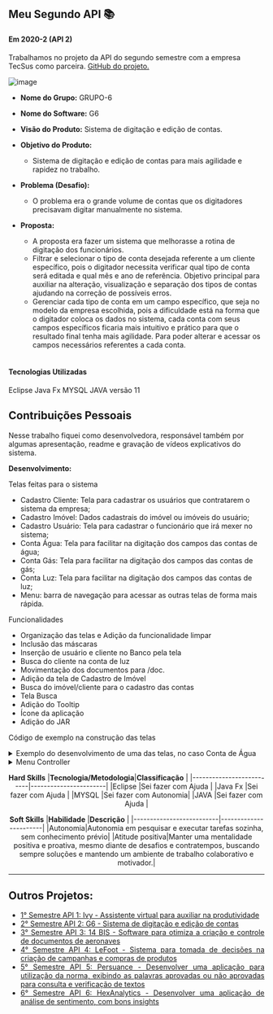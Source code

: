 ## Meu Segundo API  📚

#### Em 2020-2 (API 2)
Trabalhamos no projeto da API do segundo semestre com a empresa TecSus como parceira. [GitHub do projeto.](https://github.com/HelenAlevato/PI-GRUPO-6)<br> 


![image](https://github.com/HelenAlevato/Portfolio-Banco-de-Dados/assets/61571753/a34faac0-4c72-44ca-b29f-e1b88aea6112)


- **Nome do Grupo:** GRUPO-6
- **Nome do Software:**  G6
- **Visão do Produto:** Sistema de digitação e edição de contas.
     
 - **Objetivo do Produto:** 
	- Sistema de digitação e edição de contas para mais agilidade e rapidez no trabalho.
  
- **Problema (Desafio):** 

	- O problema era o grande volume de contas que os digitadores precisavam digitar manualmente no sistema.

- **Proposta:**

	- A proposta era fazer um sistema que melhorasse a rotina de digitação dos funcionários. 
	-  Filtrar e selecionar o tipo de conta desejada referente a um cliente específico, pois o digitador necessita verificar qual tipo de conta será editada e qual mês e ano de referência. Objetivo principal para auxiliar na alteração, visualização e separação dos tipos de contas ajudando na correção de possíveis erros.
	- Gerenciar cada tipo de conta em um campo específico, que seja no modelo da empresa escolhida, pois a dificuldade está na forma que o digitador coloca os dados no sistema, cada conta com seus campos específicos ficaria mais intuitivo e prático para que o resultado final tenha mais agilidade. Para poder alterar e acessar os campos necessários referentes a cada conta.

  <br>

#### Tecnologias Utilizadas
Eclipse
Java Fx 
MYSQL 
JAVA versão 11

## Contribuições Pessoais
Nesse trabalho fiquei como desenvolvedora, responsável também por algumas apresentação, readme e gravação de vídeos explicativos do sistema.


**Desenvolvimento:**  

Telas feitas para o sistema
  - Cadastro Cliente: Tela para cadastrar os usuários que contratarem o sistema da empresa;
  - Cadastro Imóvel: Dados cadastrais do imóvel ou imóveis do usuário;
  - Cadastro Usuário: Tela para cadastrar o funcionário que irá mexer no sistema;
  - Conta Água: Tela para facilitar na digitação dos campos das contas de água;
  - Conta Gás: Tela para facilitar na digitação dos campos das contas de gás;
  - Conta Luz: Tela para facilitar na digitação dos campos das contas de luz;
  - Menu: barra de navegação para acessar as outras telas de forma mais rápida.
  
Funcionalidades 
- Organização das telas e Adição da funcionalidade limpar
- Inclusão das máscaras
- Inserção de usuário e cliente no Banco pela tela
- Busca do cliente na conta de luz
- Movimentação dos documentos para /doc.
- Adição da tela de Cadastro de Imóvel
- Busca do imóvel/cliente para o cadastro das contas
- Tela Busca
- Adição do Tooltip
- Ícone da aplicação
- Adição do JAR

Código de exemplo na construção das telas

<details>
  <summary>Exemplo do desenvolvimento de uma das telas, no caso Conta de Água</summary>
	
	Na tela de conta, nesse caso a de água foi pega as informações principais das contas de água e feito um formulário  
	para que o usuário que precisar digitar a conta consiga fazer isso de forma fácil e rápida.
  
  ```java
	package application.controllers;

	import java.net.URL;
	import java.security.NoSuchAlgorithmException;
	import java.sql.Date;
	import java.util.Optional;
	import java.util.ResourceBundle;

	import application.models.Cliente;
	import application.models.ContaAgua;
	import application.models.Imovel;
	import application.models.dao.ClienteSQL;
	import application.models.dao.ContaAguaSQL;
	import application.models.dao.ImovelSQL;
	import application.util.TextFieldFormatter;
	import application.util.ValidationFields;
	import javafx.beans.value.ChangeListener;
	import javafx.beans.value.ObservableValue;
	import javafx.event.ActionEvent;
	import javafx.fxml.FXML;
	import javafx.fxml.Initializable;
	import javafx.scene.control.Alert;
	import javafx.scene.control.Button;
	import javafx.scene.control.ButtonType;
	import javafx.scene.control.DatePicker;
	import javafx.scene.control.TextField;
	import javafx.scene.control.Alert.AlertType;
	import javafx.scene.layout.BorderPane;

	public class ContaAguaController implements Initializable {

		@FXML
		private TextField txtEsgoto;

		@FXML
		private TextField txtNomeTitular;

		@FXML
		private TextField txtTipoFaturamento;

		@FXML
		private TextField txtRgi;

		@FXML
		private DatePicker txtDataVencimento;

		@FXML
		private TextField txtNumero;

		@FXML
		private TextField txtValorLeituraAtual;

		@FXML
		private TextField txtComplemento;

		@FXML
		private BorderPane btnContaAgua;

		@FXML
		private TextField txtAgua;

		@FXML
		private TextField txtCidade;

		@FXML
		private TextField txtTotalPagar;

		@FXML
		private Button btnLimpar;

		@FXML
		private TextField txtValorLeituraAnterior;

		@FXML
		private TextField txtConsumo;

		@FXML
		private DatePicker txtDataLeituraAtual;

		@FXML
		private TextField txtRua;

		@FXML
		private TextField txtTipoLigacao;

		@FXML
		private TextField txtCodigoCliente;

		@FXML
		private TextField txtUf;

		@FXML
		private TextField txtPeriodoConsumo;

		@FXML
		private TextField txtCep;

		@FXML
		private TextField txtHidrometro;

		@FXML
		private DatePicker txtDataLeituraAnterior;

		@FXML
		private TextField txtBairro;

		private Imovel imovel;
		private Cliente cliente;

		void dadosIniciais(String nomeTitular, Imovel imovel) {
			txtNomeTitular.setText(nomeTitular);
			this.imovel = imovel;

			txtRgi.setText(String.valueOf(this.imovel.getIdentificacaoImovel()));
			txtUf.setText(this.imovel.getUfImovel());
			txtCidade.setText(this.imovel.getCidadeImovel());
			txtBairro.setText(this.imovel.getBairroImovel());
			txtRua.setText(this.imovel.getRuaImovel());
			txtNumero.setText(this.imovel.getNumImovel());
			txtComplemento.setText(this.imovel.getComplementoImovel());
			txtCep.setText(this.imovel.getCepImovel());
		}

		@FXML
		private void txtCepKeyReleased() {
			TextFieldFormatter tff = new TextFieldFormatter();
			tff.setMask("#####-###");
			tff.setCaracteresValidos("0123456789");
			tff.setTf(txtCep);
			tff.formatter();
		}

		@FXML
		void clickLimpar(ActionEvent event) {
			txtRgi.setText("");
			txtNomeTitular.setText("");
			txtUf.setText("");
			txtCidade.setText("");
			txtBairro.setText("");
			txtRua.setText("");
			txtNumero.setText("");
			txtComplemento.setText("");
			txtCep.setText("");
			txtCodigoCliente.setText("");
			txtTipoLigacao.setText("");
			txtHidrometro.setText("");
			txtTipoFaturamento.setText("");
			txtPeriodoConsumo.setText("");
			txtAgua.setText("");
			txtEsgoto.setText("");
			txtConsumo.setText("");
			txtValorLeituraAtual.setText("");
			txtValorLeituraAnterior.setText("");
			txtDataLeituraAtual.setValue(null);
			txtDataLeituraAnterior.setValue(null);
			txtDataVencimento.setValue(null);
			txtTotalPagar.setText("");
		}

		@FXML
		void clickEditar(ActionEvent event) {

		}

		@FXML
		void clickCadastrar(ActionEvent event) throws NoSuchAlgorithmException {
			Alert alert = new Alert(AlertType.CONFIRMATION);
			alert.setTitle("Caixa de Confirmação");
	//		alert.setHeaderText("Caixa de diálogo de confirmação");
			alert.setContentText("Deseja realmente cadastrar uma nova conta de Água");

			Optional<ButtonType> result = alert.showAndWait();
			if (result.get() == ButtonType.OK) {

				// Verifica se há campos obrigatórios não preenchidos
				boolean camposPreenchidos = ValidationFields.checkEmptyFields(txtRgi, txtCodigoCliente, txtTipoLigacao,
						txtHidrometro, txtTipoFaturamento, txtPeriodoConsumo, txtAgua, txtEsgoto, txtConsumo,
						txtValorLeituraAtual, txtValorLeituraAnterior, txtDataLeituraAtual, txtDataLeituraAnterior,
						txtDataVencimento, txtTotalPagar);

				if (camposPreenchidos) {
					int rgi = Integer.parseInt(txtRgi.getText());
					int codigoCliente = Integer.parseInt(txtCodigoCliente.getText());
					String tipoLigacao = txtTipoLigacao.getText();
					String hidrometro = txtHidrometro.getText();
					String tipoFaturamento = txtTipoFaturamento.getText();
					String periodoConsumo = txtPeriodoConsumo.getText();
					String agua = txtAgua.getText();
					String esgoto = txtEsgoto.getText();
					String consumo = txtConsumo.getText();
					float valorLeituraAtual = Float.parseFloat(txtValorLeituraAtual.getText());
					float valorLeituraAnterior = Float.parseFloat(txtValorLeituraAnterior.getText());
					Date dataLeituraAtual = Date.valueOf(txtDataLeituraAtual.getValue());
					Date dataLeituraAnterior = Date.valueOf(txtDataLeituraAnterior.getValue());
					Date dataVencimento = Date.valueOf(txtDataVencimento.getValue());
					float totalPagar = Float.parseFloat(txtTotalPagar.getText());

					ContaAgua contaAgua = new ContaAgua(0, cliente.getId_cli(), rgi, codigoCliente, tipoLigacao, hidrometro, tipoFaturamento,
							periodoConsumo, agua, esgoto, consumo, valorLeituraAtual, valorLeituraAnterior,
							dataLeituraAtual, dataLeituraAnterior, dataVencimento, totalPagar);
					ContaAguaSQL contaAguaSQL = new ContaAguaSQL();
					contaAguaSQL.create(contaAgua);
				}
			} else {

			}
		}

		@FXML
		void clickBuscarImovel(ActionEvent event) {
			buscarImovel();
		}

		public void buscarImovel() {
			System.out.println("nr de identificação: " + txtRgi.getText() + "\n");
			if (!"".equals(txtRgi.getText())) {
				ImovelSQL imovelSQL = new ImovelSQL();
				ClienteSQL clienteSQL = new ClienteSQL();

				int codIdentificacao = Integer.parseInt(txtRgi.getText());
				imovel = imovelSQL.buscarImovelPeloCodIdentificacao(codIdentificacao);
				cliente = clienteSQL.buscarClientePorId(imovel.getIdCliente());
				txtNomeTitular.setText(cliente.getNome_cli());
				txtCep.setText(imovel.getCepImovel());
				txtUf.setText(imovel.getUfImovel());
				txtCidade.setText(imovel.getCidadeImovel());
				txtComplemento.setText(imovel.getComplementoImovel());
				txtBairro.setText(imovel.getBairroImovel());
				txtRua.setText(imovel.ruaImovel);
				txtNumero.setText(String.valueOf(imovel.getNumImovel()));
			}
		}

		@Override
		public void initialize(URL location, ResourceBundle resources) {
			txtRgi.focusedProperty().addListener(new ChangeListener<Boolean>() {
				@Override
				public void changed(ObservableValue<? extends Boolean> arg0, Boolean oldPropertyValue,
						Boolean newPropertyValue) {
					if (newPropertyValue) {
						System.out.println("clicou no campo");
					} else {
						buscarImovel();
					}
				}
			});
		}
	}
  ```
</details>

<details>
  <summary>Menu Controller</summary>


	No menu controler foi centralizado um menu de cabeçalho, nele temos uma barra de pesquisa e vários botões para que o usuário 
	consiga já identificar qual caminho ele irá tomar, esses potões redirecionam para as telas que são:
		- Cadastro usuário
		- Cadastro cliente
		- Conta Luz
		- Conta Gás
		- Conta Água
		- Cadastro Imovel

  
  ```java
	package application.controllers;

	import java.io.IOException;
	import java.net.URL;
	import java.util.ResourceBundle;

	import javafx.application.Platform;
	import javafx.event.ActionEvent;
	import javafx.fxml.FXML;
	import javafx.fxml.FXMLLoader;
	import javafx.fxml.Initializable;
	import javafx.scene.control.Button;
	import javafx.scene.layout.AnchorPane;
	import javafx.scene.layout.BorderPane;
	import javafx.scene.layout.HBox;

	public class MenuController implements Initializable {

		private BorderPane rootLayout;

		@FXML
		private Button btnCadastroUsuario;

		@FXML
		private Button btnCadastroCliente;

		@FXML
		private Button btnContaLuz;

		@FXML
		private Button btnContaAgua;

		@FXML
		private Button btnContaGas;

		@FXML
		private Button btnCadastroImovel;

		@FXML
		private Button btnBuscar;

		@FXML
		public HBox cabecalho;

		public boolean mostrarCabecalho;

		@FXML
		private void clickCadastroUsuario(ActionEvent evento) throws IOException {
			rootLayout = (BorderPane) btnCadastroCliente.getScene().getRoot();
			BorderPane menuLayout = (BorderPane) rootLayout.getCenter();

			FXMLLoader loader = new FXMLLoader();
			loader.setLocation(MenuController.class.getResource("/application/views/CadastroUsuario.fxml"));
			AnchorPane cadastroUsuario = (AnchorPane) loader.load();

			menuLayout.setCenter(cadastroUsuario);
		}

		@FXML
		private void clickCadastroCliente(ActionEvent evento) throws IOException {
			rootLayout = (BorderPane) btnCadastroCliente.getScene().getRoot();
			BorderPane menuLayout = (BorderPane) rootLayout.getCenter();

			FXMLLoader loader = new FXMLLoader();
			loader.setLocation(MenuController.class.getResource("/application/views/CadastroCliente.fxml"));
			AnchorPane cadastroCliente = (AnchorPane) loader.load();

			menuLayout.setCenter(cadastroCliente);
		}

		@FXML
		private void clickContaLuz(ActionEvent evento) throws IOException {
			rootLayout = (BorderPane) btnCadastroCliente.getScene().getRoot();
			BorderPane menuLayout = (BorderPane) rootLayout.getCenter();

			FXMLLoader loader = new FXMLLoader();
			loader.setLocation(MenuController.class.getResource("/application/views/ContaLuz.fxml"));
			BorderPane contaLuz = loader.load();

			menuLayout.setCenter(contaLuz);
		}

		@FXML
		private void clickContaAgua(ActionEvent evento) throws IOException {
			rootLayout = (BorderPane) btnCadastroCliente.getScene().getRoot();
			BorderPane menuLayout = (BorderPane) rootLayout.getCenter();

			FXMLLoader loader = new FXMLLoader();
			loader.setLocation(MenuController.class.getResource("/application/views/ContaAgua.fxml"));
			BorderPane contaAgua = loader.load();

			menuLayout.setCenter(contaAgua);
		}

		@FXML
		private void clickContaGas(ActionEvent evento) throws IOException {
			rootLayout = (BorderPane) btnCadastroCliente.getScene().getRoot();
			BorderPane menuLayout = (BorderPane) rootLayout.getCenter();

			FXMLLoader loader = new FXMLLoader();
			loader.setLocation(MenuController.class.getResource("/application/views/ContaGas.fxml"));
			BorderPane contaGas = loader.load();

			menuLayout.setCenter(contaGas);

		}

		@FXML
		private void clickCadastroImovel(ActionEvent evento) throws IOException {
			rootLayout = (BorderPane) btnCadastroCliente.getScene().getRoot();
			BorderPane menuLayout = (BorderPane) rootLayout.getCenter();

			FXMLLoader loader = new FXMLLoader();
			loader.setLocation(MenuController.class.getResource("/application/views/CadastroImovel.fxml"));
			BorderPane cadastroImovel = (BorderPane) loader.load();

			menuLayout.setCenter(cadastroImovel);
		}

		@FXML
		private void clickBuscar(ActionEvent evento) throws IOException {
			rootLayout = (BorderPane) btnCadastroCliente.getScene().getRoot();
			BorderPane menuLayout = (BorderPane) rootLayout.getCenter();

			FXMLLoader loader = new FXMLLoader();
			loader.setLocation(MenuController.class.getResource("/application/views/Busca.fxml"));
		BorderPane buscar = (BorderPane) loader.load();

		menuLayout.setCenter(buscar);

		}

		@Override
		public void initialize(URL location, ResourceBundle resources) {
			Platform.runLater(() -> {
				cabecalho.setVisible(mostrarCabecalho);
		    });
		}

		public void setMostrarCabecalho(boolean mostrarCabecalho) {
			this.mostrarCabecalho = mostrarCabecalho;
		}

	}
  ```
</details>

<div align="center">

**Hard Skills**
|**Tecnologia/Metodologia**|**Classificação**        |
|--------------------------|-----------------------|
|Eclipse                   |Sei fazer com Ajuda    |
|Java Fx                   |Sei fazer com Ajuda    |
|MYSQL                     |Sei fazer com Autonomia|
|JAVA                      |Sei fazer com Ajuda    |


**Soft Skills**
|**Habilidade**            |**Descrição**          |
|--------------------------|-----------------------|
|Autonomia|Autonomia em pesquisar e executar tarefas sozinha, sem conhecimento prévio|
|Atitude positiva|Manter uma mentalidade positiva e proativa, mesmo diante de desafios e contratempos, buscando sempre soluções e mantendo um ambiente de trabalho colaborativo e motivador.|

</div>


___________
<div align="justify">

## Outros Projetos:

- [1° Semestre API 1: Ivy - Assistente virtual para auxiliar na produtividade](https://github.com/HelenAlevato/Bertoti/blob/main/Metodologia%20da%20Pesquisa%20Cientifico%20Tecnol%C3%B3gica/API_1.md) 
- [2° Semestre API 2: G6 - Sistema de digitação e edição de contas](https://github.com/HelenAlevato/Bertoti/blob/main/Metodologia%20da%20Pesquisa%20Cientifico%20Tecnol%C3%B3gica/API%20_2.md)
- [3° Semestre API 3: 14 BIS - Software para otimiza a criação e controle de documentos de aeronaves](https://github.com/HelenAlevato/Bertoti/blob/main/Metodologia%20da%20Pesquisa%20Cientifico%20Tecnol%C3%B3gica/API%20_3.md)
- [4° Semestre API 4: LeFoot - Sistema para tomada de decisões na criação de campanhas e compras de produtos ](https://github.com/HelenAlevato/Bertoti/blob/main/Metodologia%20da%20Pesquisa%20Cientifico%20Tecnol%C3%B3gica/API%20_4.md)
- [5° Semestre API 5: Persuance - Desenvolver uma aplicação para utilização da norma, exibindo as palavras aprovadas ou não aprovadas para consulta e verificação de textos](https://github.com/HelenAlevato/Bertoti/blob/main/Metodologia%20da%20Pesquisa%20Cientifico%20Tecnol%C3%B3gica/API_5.md)
- [6° Semestre API 6: HexAnalytics - Desenvolver uma aplicação de análise de sentimento, com bons insights](https://github.com/HelenAlevato/Bertoti/blob/main/Metodologia%20da%20Pesquisa%20Cientifico%20Tecnol%C3%B3gica/API_6.md)

</div>